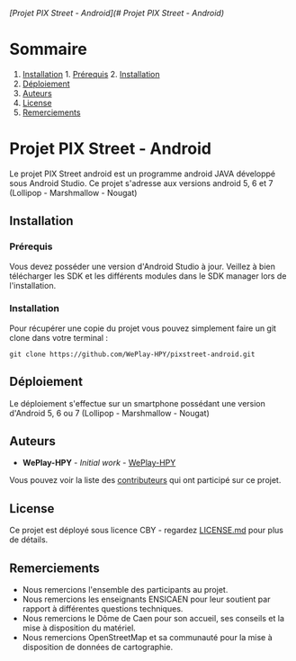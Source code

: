 *[Projet PIX Street - Android](# Projet PIX Street - Android)*
# Sommaire
  1. [Installation](#Installation)
    1. [Prérequis](#Prérequis)
    2. [Installation](#Installation)
  2. [Déploiement](#Déploiement)
  3. [Auteurs](#Auteurs)
  4. [License](#License)
  5. [Remerciements](#Remerciements)


# Projet PIX Street - Android

Le projet PIX Street android est un programme android JAVA développé sous Android Studio.
Ce projet s'adresse aux versions android 5, 6 et 7 (Lollipop - Marshmallow - Nougat)

## Installation

### Prérequis

Vous devez posséder une version d'Android Studio à jour. Veillez à bien télécharger les SDK et les différents modules dans le SDK manager lors de l'installation.

### Installation

Pour récupérer une copie du projet vous pouvez simplement faire un git clone dans votre terminal :

```
git clone https://github.com/WePlay-HPY/pixstreet-android.git
```

## Déploiement

Le déploiement s'effectue sur un smartphone possédant une version d'Android 5, 6 ou 7 (Lollipop - Marshmallow - Nougat)

## Auteurs

* **WePlay-HPY** - *Initial work* - [WePlay-HPY](https://github.com/WePlay-HPY)

Vous pouvez voir la liste des [contributeurs](https://github.com/WePlay-HPY/pixstreet-android.git/contributors) qui ont participé sur ce projet.

## License

Ce projet est déployé sous licence CBY - regardez [LICENSE.md](LICENSE.md) pour plus de détails.

## Remerciements

* Nous remercions l'ensemble des participants au projet.
* Nous remercions les enseignants ENSICAEN pour leur soutient par rapport à différentes questions techniques.
* Nous remercions le Dôme de Caen pour son accueil, ses conseils et la mise à disposition du matériel.
* Nous remercions OpenStreetMap et sa communauté pour la mise à disposition de données de cartographie.


